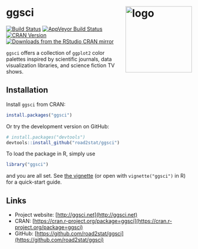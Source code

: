 # ggsci  <a href="http://ggsci.net"><img src="http://nanx.me/images/project-ggsci.png" align="right" alt="logo" height="180" width="180" /></a>

[![Build Status](https://travis-ci.org/road2stat/ggsci.svg?branch=master)](https://travis-ci.org/road2stat/ggsci)
[![AppVeyor Build Status](https://ci.appveyor.com/api/projects/status/github/road2stat/ggsci?branch=master&svg=true)](https://ci.appveyor.com/project/road2stat/ggsci)
[![CRAN Version](http://www.r-pkg.org/badges/version/ggsci)](https://cran.r-project.org/package=ggsci)
[![Downloads from the RStudio CRAN mirror](http://cranlogs.r-pkg.org/badges/ggsci)](http://cranlogs.r-pkg.org/badges/ggsci)

`ggsci` offers a collection of `ggplot2` color palettes inspired by scientific journals, data visualization libraries, and science fiction TV shows.

## Installation

Install `ggsci` from CRAN:

```r
install.packages("ggsci")
```

Or try the development version on GitHub:

```r
# install.packages("devtools")
devtools::install_github("road2stat/ggsci")
```

To load the package in R, simply use

```r
library("ggsci")
```

and you are all set. See [the vignette](http://ggsci.net/doc/) (or open with `vignette("ggsci")` in R) for a quick-start guide.

## Links

* Project website: [http://ggsci.net](http://ggsci.net)
* CRAN: [https://cran.r-project.org/package=ggsci](https://cran.r-project.org/package=ggsci)
* GitHub: [https://github.com/road2stat/ggsci](https://github.com/road2stat/ggsci)
